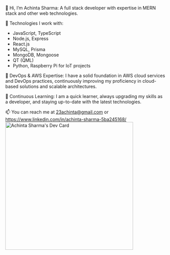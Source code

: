 👋 Hi, I’m Achinta Sharma: A full stack developer with expertise in MERN stack and other web technologies.

👀 Technologies I work with:
- JavaScript, TypeScript
- Node.js, Express
- React.js
- MySQL, Prisma
- MongoDB, Mongoose
- QT (QML)
- Python, Raspberry Pi for IoT projects

💞️ DevOps & AWS Expertise: I have a solid foundation in AWS cloud services and DevOps practices, continuously improving my proficiency in cloud-based solutions and scalable architectures.

🌱 Continuous Learning: I am a quick learner, always upgrading my skills as a developer, and staying up-to-date with the latest technologies.

📫 You can reach me at 23achinta@gmail.com or https://www.linkedin.com/in/achinta-sharma-5ba245168/
<a href="https://app.daily.dev/Achinta_Sharma"><img src="https://api.daily.dev/devcards/ae889590027046789c750695f7416a54.png?r=s70" width="400" alt="Achinta Sharma's Dev Card"/></a>

<!---
AchintaSharma/AchintaSharma is a ✨ special ✨ repository because its `README.md` (this file) appears on your GitHub profile.
You can click the Preview link to take a look at your changes.
--->
